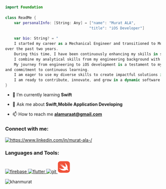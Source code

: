 ```swift
import Foundation

class ReadMe {
    var personalInfo: [String: Any] = ["name": "Murat ALA",
                                      "title": "iOS Developer"]
                                      
    var bio: String? = "
    I started my career as a Mechanical Engineer and transitioned to Mobile Application Development
over the past two years.
    During this time, I have been continuously enhancing my skills in software development.
    I combine my analytical skills from my engineering background with my deep interest in software development.
    My journey from engineering to iOS development is a testament to my adaptability, endless curiosity,
and commitment to continuous learning.
    I am eager to use my diverse skills to create impactful solutions in the technology world.
    I am ready to contribute, innovate, and grow in a dynamic software development environment."
}
```


- 🌱 I’m currently learning **Swift**

- 💬 Ask me about **Swift,Mobile Application Developing**

- 📫 How to reach me **alamuraat@gmail.com**

<h3 align="left">Connect with me:</h3>
<p align="left">
<a href="https://www.linkedin.com/in/alamurat/" target="blank"><img align="center" src="https://raw.githubusercontent.com/rahuldkjain/github-profile-readme-generator/master/src/images/icons/Social/linked-in-alt.svg" alt="https://www.linkedin.com/in/murat-ala-/" height="30" width="40" /></a>
</p>

<h3 align="left">Languages and Tools:</h3>
<p align="left"> <a href="https://firebase.google.com/" target="_blank" rel="noreferrer"> <img src="https://www.vectorlogo.zone/logos/firebase/firebase-icon.svg" alt="firebase" width="40" height="40"/> </a> <a href="https://flutter.dev" target="_blank" rel="noreferrer"> <img src="https://www.vectorlogo.zone/logos/flutterio/flutterio-icon.svg" alt="flutter" width="40" height="40"/> </a> <a href="https://git-scm.com/" target="_blank" rel="noreferrer"> <img src="https://www.vectorlogo.zone/logos/git-scm/git-scm-icon.svg" alt="git" width="40" height="40"/> </a> <a href="https://developer.apple.com/swift/" target="_blank" rel="noreferrer"> <img src="https://raw.githubusercontent.com/devicons/devicon/master/icons/swift/swift-original.svg" alt="swift" width="40" height="40"/> </a> </p>

<p><img align="center" src="https://github-readme-stats.vercel.app/api/top-langs?username=khanmurat&show_icons=true&locale=en&layout=compact" alt="khanmurat" /></p>
